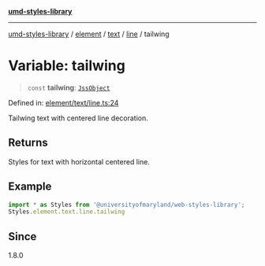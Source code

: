 [**umd-styles-library**](../../../../../../README.md)

***

[umd-styles-library](../../../../../../modules.md) / [element](../../../../../README.md) / [text](../../../README.md) / [line](../README.md) / tailwing

# Variable: tailwing

> `const` **tailwing**: [`JssObject`](../../../../../../utilities/namespaces/transform/type-aliases/JssObject.md)

Defined in: [element/text/line.ts:24](https://github.com/UMD-Digital/design-system/blob/ed6189804bf5f4c4fcbe5325b54aac33ac48d614/packages/styles/source/element/text/line.ts#L24)

Tailwing text with centered line decoration.

## Returns

Styles for text with horizontal centered line.

## Example

```typescript
import * as Styles from '@universityofmaryland/web-styles-library';
Styles.element.text.line.tailwing
```

## Since

1.8.0
